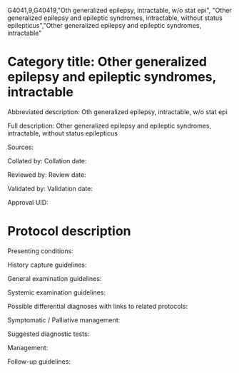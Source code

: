 G4041,9,G40419,"Oth generalized epilepsy, intractable, w/o stat epi", "Other generalized epilepsy and epileptic syndromes, intractable, without status epilepticus","Other generalized epilepsy and epileptic syndromes, intractable"
# Category title: Other generalized epilepsy and epileptic syndromes, intractable

Abbreviated description: Oth generalized epilepsy, intractable, w/o stat epi

Full description: Other generalized epilepsy and epileptic syndromes, intractable, without status epilepticus

Sources:

Collated by:
Collation date:

Reviewed by:
Review date:

Validated by:
Validation date:

Approval UID:

# Protocol description

Presenting conditions:

History capture guidelines:

General examination guidelines:

Systemic examination guidelines:

Possible differential diagnoses with links to related protocols:

Symptomatic / Palliative management:

Suggested diagnostic tests:

Management:

Follow-up guidelines:
